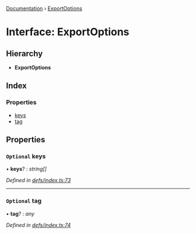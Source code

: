 [Documentation](../README.md) › [ExportOptions](exportoptions.md)

# Interface: ExportOptions

## Hierarchy

* **ExportOptions**

## Index

### Properties

* [keys](exportoptions.md#optional-keys)
* [tag](exportoptions.md#optional-tag)

## Properties

### `Optional` keys

• **keys**? : *string[]*

*Defined in [defs/index.ts:73](https://github.com/badbatch/cachemap/blob/00de699/packages/core/src/defs/index.ts#L73)*

___

### `Optional` tag

• **tag**? : *any*

*Defined in [defs/index.ts:74](https://github.com/badbatch/cachemap/blob/00de699/packages/core/src/defs/index.ts#L74)*
